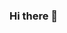 ### Hi there 👋

<!--
**rachellecha/rachellecha** is a ✨ _special_ ✨ repository because its `README.md` (this file) appears on your GitHub profile.

Here are some ideas to get you started:

- 🔭 I’m currently working on a project dealing with music and synesthesia
- 🌱 I’m currently learning R
- 📫 How to reach me: rachelleycha@gmail.com
- 😄 Pronouns: she/her/hers
- ⚡ Fun fact: I love to rock climb!
-->
